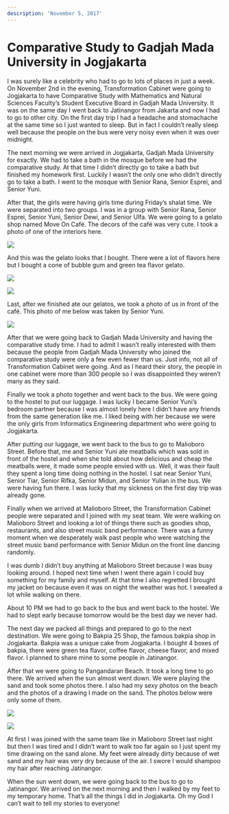 ```yaml
---
description: 'November 5, 2017'
---
```


# Comparative Study to Gadjah Mada University in Jogjakarta

I was surely like a celebrity who had to go to lots of places in just a week. On November 2nd in the evening, Transformation Cabinet were going to Jogjakarta to have Comparative Study with Mathematics and Natural Sciences Faculty’s Student Executive Board in Gadjah Mada University. It was on the same day I went back to Jatinangor from Jakarta and now I had to go to other city. On the first day trip I had a headache and stomachache at the same time so I just wanted to sleep. But in fact I couldn’t really sleep well because the people on the bus were very noisy even when it was over midnight.

The next morning we were arrived in Jogjakarta, Gadjah Mada University for exactly. We had to take a bath in the mosque before we had the comparative study. At that time I didn’t directly go to take a bath but finished my homework first. Luckily I wasn’t the only one who didn’t directly go to take a bath. I went to the mosque with Senior Rana, Senior Esprei, and Senior Yuni.

After that, the girls were having girls time during Friday’s shalat time. We were separated into two groups. I was in a group with Senior Rana, Senior Esprei, Senior Yuni, Senior Dewi, and Senior Ulfa. We were going to a gelato shop named Move On Café. The decors of the café was very cute. I took a photo of one of the interiors here.

![](http://blogs.unpad.ac.id/realicejoanne/files/2017/11/980860-169x300.jpg)

And this was the gelato looks that I bought. There were a lot of flavors here but I bought a cone of bubble gum and green tea flavor gelato.

![](http://blogs.unpad.ac.id/realicejoanne/files/2017/11/980856-300x169.jpg)

![](http://blogs.unpad.ac.id/realicejoanne/files/2017/11/980866-169x300.jpg)

Last, after we finished ate our gelatos, we took a photo of us in front of the café. This photo of me below was taken by Senior Yuni.

![](http://blogs.unpad.ac.id/realicejoanne/files/2017/11/977426-225x300.jpg)

After that we were going back to Gadjah Mada University and having the comparative study time. I had to admit I wasn’t really interested with them because the people from Gadjah Mada University who joined the comparative study were only a few even fewer than us. Just info, not all of Transformation Cabinet were going. And as I heard their story, the people in one cabinet were more than 300 people so I was disappointed they weren’t many as they said.

Finally we took a photo together and went back to the bus. We were going to the hostel to put our luggage. I was lucky I became Senior Yuni’s bedroom partner because I was almost lonely here I didn’t have any friends from the same generation like me. I liked being with her because we were the only girls from Informatics Engineering department who were going to Jogjakarta.

After putting our luggage, we went back to the bus to go to Malioboro Street. Before that, me and Senior Yuni ate meatballs which was sold in front of the hostel and when she told about how delicious and cheap the meatballs were, it made some people envied with us. Well, it was their fault they spent a long time doing nothing in the hostel. I sat near Senior Yuni, Senior Tiar, Senior Rifka, Senior Midun, and Senior Yulian in the bus. We were having fun there. I was lucky that my sickness on the first day trip was already gone.

Finally when we arrived at Malioboro Street, the Transformation Cabinet people were separated and I joined with my seat team. We were walking on Malioboro Street and looking a lot of things there such as goodies shop, restaurants, and also street music band performance. There was a funny moment when we desperately walk past people who were watching the street music band performance with Senior Midun on the front line dancing randomly.

I was dumb I didn’t buy anything at Malioboro Street because I was busy looking around. I hoped next time when I went there again I could buy something for my family and myself. At that time I also regretted I brought my jacket on because even it was on night the weather was hot. I sweated a lot while walking on there.

About 10 PM we had to go back to the bus and went back to the hostel. We had to slept early because tomorrow would be the best day we never had.

The next day we packed all things and prepared to go to the next destination. We were going to Bakpia 25 Shop, the famous bakpia shop in Jogjakarta. Bakpia was a unique cake from Jogjakarta. I bought 4 boxes of bakpia, there were green tea flavor, coffee flavor, cheese flavor, and mixed flavor. I planned to share mine to some people in Jatinangor.

After that we were going to Pangandaran Beach. It took a long time to go there. We arrived when the sun almost went down. We were playing the sand and took some photos there. I also had my sexy photos on the beach and the photos of a drawing I made on the sand. The photos below were only some of them.

![](http://blogs.unpad.ac.id/realicejoanne/files/2017/11/980857-300x169.jpg)

![](http://blogs.unpad.ac.id/realicejoanne/files/2017/11/980862-169x300.jpg)

At first I was joined with the same team like in Malioboro Street last night but then I was tired and I didn’t want to walk too far again so I just spent my time drawing on the sand alone. My feet were already dirty because of wet sand and my hair was very dry because of the air. I swore I would shampoo my hair after reaching Jatinangor.

When the sun went down, we were going back to the bus to go to Jatinangor. We arrived on the next morning and then I walked by my feet to my temporary home. That’s all the things I did in Jogjakarta. Oh my God I can’t wait to tell my stories to everyone!

